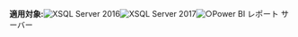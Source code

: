 **適用対象:**![X](media/no.png)SQL Server 2016![X](media/no.png)SQL Server 2017![○](media/yes.png)Power BI レポート サーバー